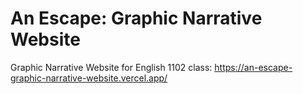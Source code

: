 # An Escape: Graphic Narrative Website

Graphic Narrative Website for English 1102 class: https://an-escape-graphic-narrative-website.vercel.app/
